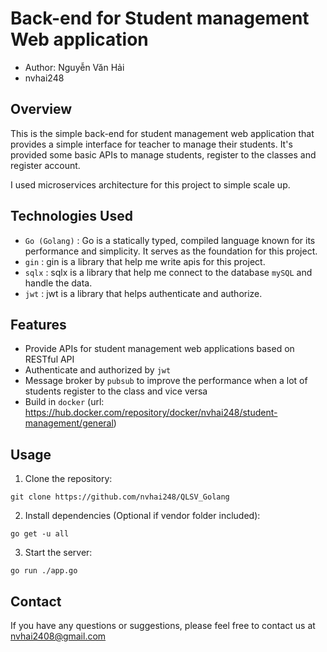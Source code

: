 # Back-end for Student management Web application
* Author: Nguyễn Văn Hải
* nvhai248

## Overview
This is the simple back-end for student management web application that provides a simple interface for teacher to manage their students. It's provided some basic APIs to manage students, register to the classes and register account.

I used microservices architecture for this project to simple scale up.

## Technologies Used

* `Go (Golang)` : Go is a statically typed, compiled language known for its performance and simplicity. It serves as the foundation for this project.
* `gin` : gin is a library that help me write apis for this project.
* `sqlx` : sqlx is a library that help me connect to the database `mySQL` and handle the data.
* `jwt` : jwt is a library that helps authenticate and authorize.

## Features

* Provide APIs for student management web applications based on RESTful API
* Authenticate and authorized by `jwt`
* Message broker by `pubsub` to improve the performance when a lot of students register to the class and vice versa
* Build in `docker` (url: https://hub.docker.com/repository/docker/nvhai248/student-management/general)

## Usage

1. Clone the repository:

```
git clone https://github.com/nvhai248/QLSV_Golang
```

2. Install dependencies (Optional if vendor folder included):

```
go get -u all
```

3. Start the server:

```
go run ./app.go
```

## Contact

If you have any questions or suggestions, please feel free to contact us at nvhai2408@gmail.com
